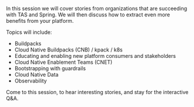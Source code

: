 In this session we will cover stories from organizations that are succeeding with TAS and Spring.
We will then discuss how to extract even more benefits from your platform.

Topics will include:
- Buildpacks
- Cloud Native Buildpacks (CNB) / kpack / k8s
- Educating and enabling new platform consumers and stakeholders
- Cloud Native Enablement Teams (CNET)
- Bootstrapping with guardrails
- Cloud Native Data
- Observability

Come to this session, to hear interesting stories, and stay for the interactive Q&A.
